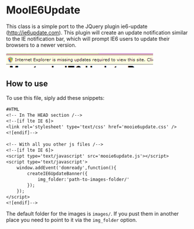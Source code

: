 MooIE6Update
============
This class is a simple port to the JQuery plugin ie6-update (http://ie6update.com). This plugin will create an update notification similar to the IE notification bar, which will prompt IE6 users to update their browsers to a newer version.

![Screenshot](http://github.com/arieh/MooIE6Update/raw/master/screenshot.png)

How to use
-----------
To use this file, siply add these snippets:

	#HTML
	<!-- In The HEAD section /--> 
	<!--[if lte IE 6]>
	<link rel='stylesheet' type='text/css' href='mooie6update.css' />
	<![endif]-->

	<!-- With all you other js files /-->
	<!--[if lte IE 6]>
	<script type='text/javascript' src='mooie6update.js'></script>
	<script type='text/javascript'>
		window.addEvent('domready',function(){
			createIE6UpdateBanner({
				img_folder:'path-to-images-folder/' 
			});
		});
	</script>
	<![endif]-->


The default folder for the images is `images/`. If you pust them in another place you need to point to it via the `img_folder` option.